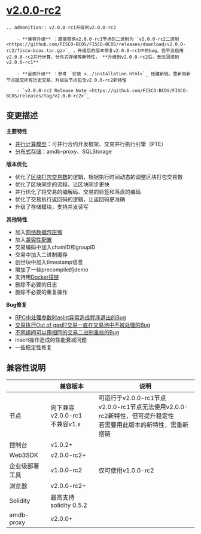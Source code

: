 # [v2.0.0-rc2](https://github.com/FISCO-BCOS/FISCO-BCOS/releases/tag/v2.0.0-rc2)

```eval_rst
.. admonition:: v2.0.0-rc1升级到v2.0.0-rc2

    - **兼容升级** ：直接替换v2.0.0-rc1节点的二进制为 `v2.0.0-rc2二进制 <https://github.com/FISCO-BCOS/FISCO-BCOS/releases/download/v2.0.0-rc2/fisco-bcos.tar.gz>`_ ，升级后的版本修复v2.0.0-rc1中的bug，但不会启用v2.0.0-rc2并行计算、分布式存储等新特性， **升级到v2.0.0-rc2后，无法回滚到v2.0.0-rc1**

    - **全面升级** ：参考 `安装 <../installation.html>`_ 搭建新链，重新向新节点提交所有历史交易，升级后节点包含v2.0.0-rc2新特性

    - `v2.0.0-rc2 Release Note <https://github.com/FISCO-BCOS/FISCO-BCOS/releases/tag/v2.0.0-rc2>`_
```

## 变更描述

**主要特性**

* [并行计算模型](../manual/transaction_parallel.md)：可并行合约开发框架、交易并行执行引擎（PTE）
* [分布式存储](../manual/distributed_storage.md)：amdb-proxy、SQLStorage

**版本优化**

* 优化了[区块打包交易数](../manual/configuration.html#id15)的逻辑，根据执行时间动态的调整区块打包交易数
* 优化了区块同步的流程，让区块同步更快
* 并行优化了将交易的编解码、交易的验签和落盘的编码
* 优化了交易执行返回码的逻辑，让返回码更准确
* 升级了存储模块，支持并发读写

**其他特性**

* 加入[网络数据包压缩](../design/features/network_compress.md)
* 加入[兼容性配置](../manual/configuration.html#id7>)
* 交易编码中加入chainID和groupID
* 交易中加入二进制缓存
* 创世块中加入timestamp信息
* 增加了一些precompile的demo
* 支持用[Docker搭链](../manual/build_chain.md)
* 删除不必要的日志
* 删除不必要的重复操作

**Bug修复**

* [RPC中处理参数时asInt异常造成程序退出的Bug](
https://security.webank.com/report/freelink/932/6673f4de1e4c4acaf69a0ebb474545a0)
* [交易执行Out of gas时交易一直在交易池中不被处理的Bug](https://security.webank.com/report/freelink/871/cbb01ea45c9d2324c311f4f6fc1ec7ef)
* [不同组间可以用相同的交易二进制重放的Bug](https://security.webank.com/report/freelink/870/880c699de2f2d87bdf69c189d0ca42cd)
* insert操作造成的性能衰减问题
* 一些稳定性修复


## 兼容性说明

|           | 兼容版本                                            | 说明                                                         |
| --------- | --------------------------------------------------- | ------------------------------------------------------------ |
| 节点      | 向下兼容v2.0.0-rc1<br>不兼容v1.x | 可运行于v2.0.0-rc1节点<br>v2.0.0-rc1节点无法使用v2.0.0-rc2新特性，但可提升稳定性 <br> 若需要用此版本的新特性，需重新搭链 |
| 控制台    | v1.0.2+                                              |                                                              |
| Web3SDK   | v2.0.0-rc2+                                          |                                                              |
| 企业级部署工具 | v1.0.0-rc2                                     | 仅可使用v1.0.0-rc2                                |
| 浏览器    | v2.0.0-rc2+                                          |                                                              |
| Solidity  | 最高支持 solidity 0.5.2                             |                                                              |
| amdb-proxy      | v2.0.0+                                              |                                                              |
